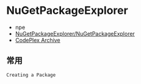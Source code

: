 # NuGetPackageExplorer

- npe
- [NuGetPackageExplorer/NuGetPackageExplorer](https://github.com/NuGetPackageExplorer/NuGetPackageExplorer)
- [CodePlex Archive](https://archive.codeplex.com/?p=npe)

## 常用

```c#
Creating a Package
```
